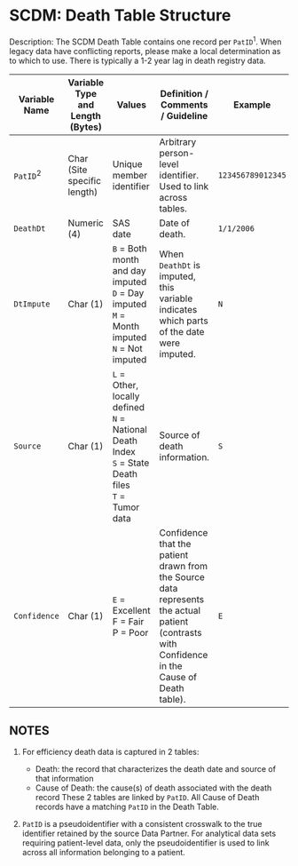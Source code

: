# SCDM: Death Table Structure

Description: The SCDM Death Table contains one record per `PatID`<sup>1</sup>. When legacy data have conflicting reports, please make a local determination as to which to use. There is typically a 1-2 year lag in death registry data.

| Variable Name | Variable Type and Length (Bytes) | Values | Definition / Comments / Guideline | Example |
|--|--|--|--|--|
|`PatID`<sup>2</sup>|Char (Site specific length)| Unique member identifier|Arbitrary person-level identifier. Used to link across tables.|`123456789012345`|
|`DeathDt`| Numeric (4) | SAS date | Date of death. |`1/1/2006`|
|`DtImpute`|Char (1)| `B` = Both month and day imputed<br>`D` = Day imputed<br>`M` = Month imputed<br>`N` = Not imputed | When `DeathDt` is imputed, this variable indicates which parts of the date were imputed.|`N`|
|`Source`| Char (1)| `L` = Other, locally defined<br>`N` = National Death Index<br>`S` = State Death files<br>`T` = Tumor data | Source of death information.|`S`|
|`Confidence`| Char (1)|`E` = Excellent<br>F = Fair<br>P = Poor| Confidence that the patient drawn from the Source data represents the actual patient (contrasts with Confidence in the Cause of Death table). |`E`|

## NOTES

1. For efficiency death data is captured in 2 tables:
    - Death: the record that characterizes the death date and source of that information
    - Cause of Death: the cause(s) of death associated with the death record
    These 2 tables are linked by `PatID`. All Cause of Death records have a matching `PatID` in the Death Table.

2. `PatID` is a pseudoidentifier with a consistent crosswalk to the true identifier retained by the source Data Partner. For analytical data sets requiring patient-level data, only the pseudoidentifier is used to link across all information belonging to a patient.
